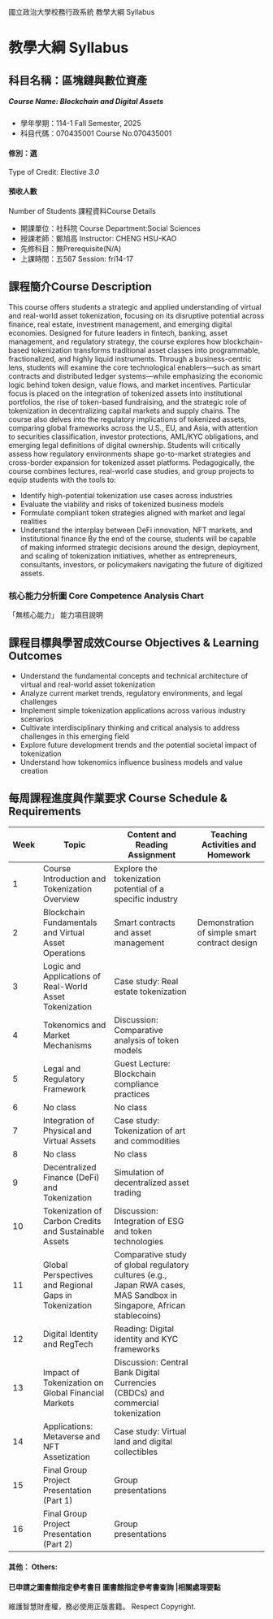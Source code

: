 國立政治大學校務行政系統 教學大綱 Syllabus
# 教學大綱 Syllabus
##  科目名稱：區塊鏈與數位資產
#####  Course Name: Blockchain and Digital Assets
  * 學年學期：114-1 Fall Semester, 2025 
  * 科目代碼：070435001 Course No.070435001
#### 修別：選
Type of Credit: Elective 
_3.0_
#### 預收人數
Number of Students
課程資料Course Details
  * 開課單位：社科院 Course Department:Social Sciences 
  * 授課老師：鄭旭高 Instructor: CHENG HSU-KAO 
  * 先修科目：無Prerequisite(N/A)
  * 上課時間：五567 Session: fri14-17
##  課程簡介Course Description
This course offers students a strategic and applied understanding of virtual and real-world asset tokenization, focusing on its disruptive potential across finance, real estate, investment management, and emerging digital economies. Designed for future leaders in fintech, banking, asset management, and regulatory strategy, the course explores how blockchain-based tokenization transforms traditional asset classes into programmable, fractionalized, and highly liquid instruments.
Through a business-centric lens, students will examine the core technological enablers—such as smart contracts and distributed ledger systems—while emphasizing the economic logic behind token design, value flows, and market incentives. Particular focus is placed on the integration of tokenized assets into institutional portfolios, the rise of token-based fundraising, and the strategic role of tokenization in decentralizing capital markets and supply chains.
The course also delves into the regulatory implications of tokenized assets, comparing global frameworks across the U.S., EU, and Asia, with attention to securities classification, investor protections, AML/KYC obligations, and emerging legal definitions of digital ownership. Students will critically assess how regulatory environments shape go-to-market strategies and cross-border expansion for tokenized asset platforms.
Pedagogically, the course combines lectures, real-world case studies, and group projects to equip students with the tools to:
  * Identify high-potential tokenization use cases across industries
  * Evaluate the viability and risks of tokenized business models
  * Formulate compliant token strategies aligned with market and legal realities
  * Understand the interplay between DeFi innovation, NFT markets, and institutional finance
By the end of the course, students will be capable of making informed strategic decisions around the design, deployment, and scaling of tokenization initiatives, whether as entrepreneurs, consultants, investors, or policymakers navigating the future of digitized assets.
###  核心能力分析圖 Core Competence Analysis Chart
「無核心能力」 
能力項目說明
##  課程目標與學習成效Course Objectives & Learning Outcomes 
  * Understand the fundamental concepts and technical architecture of virtual and real-world asset tokenization
  * Analyze current market trends, regulatory environments, and legal challenges
  * Implement simple tokenization applications across various industry scenarios
  * Cultivate interdisciplinary thinking and critical analysis to address challenges in this emerging field
  * Explore future development trends and the potential societal impact of tokenization
  * Understand how tokenomics influence business models and value creation
##  每周課程進度與作業要求 Course Schedule & Requirements
Week |  Topic |  Content and Reading Assignment |  Teaching Activities and Homework  
---|---|---|---  
1 |  Course Introduction and Tokenization Overview |  Explore the tokenization potential of a specific industry |   
2 |  Blockchain Fundamentals and Virtual Asset Operations |  Smart contracts and asset management |  Demonstration of simple smart contract design  
3 |  Logic and Applications of Real-World Asset Tokenization |  Case study: Real estate tokenization |   
4 |  Tokenomics and Market Mechanisms |  Discussion: Comparative analysis of token models |   
5 |  Legal and Regulatory Framework |  Guest Lecture: Blockchain compliance practices |   
6 |  No class |  No class |   
7 |  Integration of Physical and Virtual Assets |  Case study: Tokenization of art and commodities |   
8 |  No class |  No class |   
9 |  Decentralized Finance (DeFi) and Tokenization |  Simulation of decentralized asset trading |   
10 |  Tokenization of Carbon Credits and Sustainable Assets |  Discussion: Integration of ESG and token technologies |   
11 |  Global Perspectives and Regional Gaps in Tokenization |  Comparative study of global regulatory cultures (e.g., Japan RWA cases, MAS Sandbox in Singapore, African stablecoins) |   
12 |  Digital Identity and RegTech |  Reading: Digital identity and KYC frameworks |   
13 |  Impact of Tokenization on Global Financial Markets |  Discussion: Central Bank Digital Currencies (CBDCs) and commercial tokenization |   
14 |  Applications: Metaverse and NFT Assetization |  Case study: Virtual land and digital collectibles |   
15 |  Final Group Project Presentation (Part 1) |  Group presentations |   
16 |  Final Group Project Presentation (Part 2) |  Group presentations |   
####  其他： Others:
####  已申請之圖書館指定參考書目  圖書館指定參考書查詢 |相關處理要點
維護智慧財產權，務必使用正版書籍。 Respect Copyright.